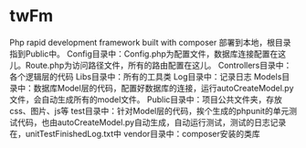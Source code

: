 # twFm
Php rapid development framework built with composer 
部署到本地，根目录指到Public中。
Config目录中：Config.php为配置文件，数据库连接配置在这儿。Route.php为访问路径文件，所有的路由配置在这儿。
Controllers目录中：各个逻辑层的代码
Libs目录中：所有的工具类
Log目录中：记录日志
Models目录中：数据库Model层的代码，配置好数据库的连接，运行autoCreateModel.py文件，会自动生成所有的model文件。
Public目录中：项目公共文件夹，存放css、图片、js等
test目录中：针对Model层的代码，挨个生成的phpunit的单元测试代码，也由autoCreateModel.py自动生成，自动运行测试，测试的日志记录在，unitTestFinishedLog.txt中
vendor目录中：composer安装的类库
